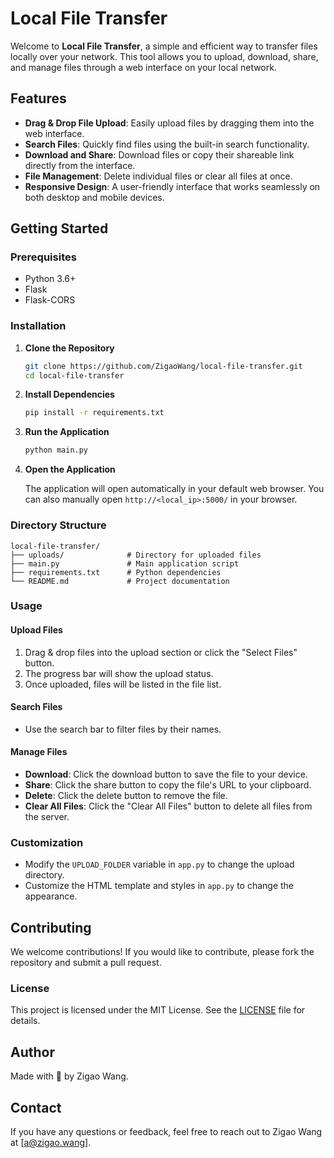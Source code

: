 # Local File Transfer

Welcome to **Local File Transfer**, a simple and efficient way to transfer files locally over your network. This tool allows you to upload, download, share, and manage files through a web interface on your local network.

## Features

- **Drag & Drop File Upload**: Easily upload files by dragging them into the web interface.
- **Search Files**: Quickly find files using the built-in search functionality.
- **Download and Share**: Download files or copy their shareable link directly from the interface.
- **File Management**: Delete individual files or clear all files at once.
- **Responsive Design**: A user-friendly interface that works seamlessly on both desktop and mobile devices.

## Getting Started

### Prerequisites

- Python 3.6+
- Flask
- Flask-CORS

### Installation

1. **Clone the Repository**

   ```bash
   git clone https://github.com/ZigaoWang/local-file-transfer.git
   cd local-file-transfer
   ```

2. **Install Dependencies**

   ```bash
   pip install -r requirements.txt
   ```

3. **Run the Application**

   ```bash
   python main.py
   ```

4. **Open the Application**

   The application will open automatically in your default web browser. You can also manually open `http://<local_ip>:5000/` in your browser.

### Directory Structure

```
local-file-transfer/
├── uploads/              # Directory for uploaded files
├── main.py               # Main application script
├── requirements.txt      # Python dependencies
└── README.md             # Project documentation
```

### Usage

#### Upload Files

1. Drag & drop files into the upload section or click the "Select Files" button.
2. The progress bar will show the upload status.
3. Once uploaded, files will be listed in the file list.

#### Search Files

- Use the search bar to filter files by their names.

#### Manage Files

- **Download**: Click the download button to save the file to your device.
- **Share**: Click the share button to copy the file's URL to your clipboard.
- **Delete**: Click the delete button to remove the file.
- **Clear All Files**: Click the "Clear All Files" button to delete all files from the server.

### Customization

- Modify the `UPLOAD_FOLDER` variable in `app.py` to change the upload directory.
- Customize the HTML template and styles in `app.py` to change the appearance.

## Contributing

We welcome contributions! If you would like to contribute, please fork the repository and submit a pull request.

### License

This project is licensed under the MIT License. See the [LICENSE](LICENSE) file for details.

## Author

Made with 💜 by Zigao Wang.

## Contact

If you have any questions or feedback, feel free to reach out to Zigao Wang at [a@zigao.wang].